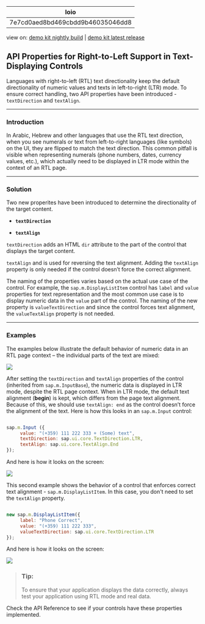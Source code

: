 <!-- loio7e7cd0aed8bd469cbdd9b46035046dd8 -->

| loio |
| -----|
| 7e7cd0aed8bd469cbdd9b46035046dd8 |

<div id="loio">

view on: [demo kit nightly build](https://openui5nightly.hana.ondemand.com/#/topic/7e7cd0aed8bd469cbdd9b46035046dd8) | [demo kit latest release](https://openui5.hana.ondemand.com/#/topic/7e7cd0aed8bd469cbdd9b46035046dd8)</div>

## API Properties for Right-to-Left Support in Text-Displaying Controls

Languages with right-to-left \(RTL\) text directionality keep the default directionality of numeric values and texts in left-to-right \(LTR\) mode. To ensure correct handling, two API properties have been introduced - `textDirection` and `textAlign`.

***

### Introduction

In Arabic, Hebrew and other languages that use the RTL text direction, when you see numerals or text from left-to-right languages \(like symbols\) on the UI, they are flipped to match the text direction. This common pitfall is visible when representing numerals \(phone numbers, dates, currency values, etc.\), which actually need to be displayed in LTR mode within the context of an RTL page.

***

### Solution

Two new properites have been introduced to determine the directionality of the target content.

-   **`textDirection`**

-   **`textAlign`**


 `textDirection` adds an HTML `dir` attribute to the part of the control that displays the target content.

 `textAlign` and is used for reversing the text alignment. Adding the `textAlign` property is only needed if the control doesn’t force the correct alignment.

The naming of the properties varies based on the actual use case of the control. For example, the `sap.m.DisplayListItem` control has `label` and `value` properties for text representation and the most common use case is to display numeric data in the `value` part of the control. The naming of the new property is `valueTextDirection` and since the control forces text alignment, the `valueTextAlign` property is not needed.

***

### Examples

The examples below illustrate the default behavior of numeric data in an RTL page context – the individual parts of the text are mixed:

![](loio41ff02ffc92746729276a3eb142062b8_HiRes.png)

After setting the `textDirection` and `textAlign` properties of the control \(inherited from `sap.m.InputBase`\), the numeric data is displayed in LTR mode, despite the RTL page context. When in LTR mode, the default text alignment \(**begin**\) is kept, which differs from the page text alignment. Because of this, we should use `textAlign: end` as the control doesn’t force the alignment of the text. Here is how this looks in an `sap.m.Input` control:

``` js

sap.m.Input ({
     value: "(+359) 111 222 333 + (Some) text", 
     textDirection: sap.ui.core.TextDirection.LTR,
     textAlign: sap.ui.core.TextAlign.End
});
```

And here is how it looks on the screen:

![](loio2d87e986b78240219be610f8e6487682_HiRes.png)

This second example shows the behavior of a control that enforces correct text alignment - `sap.m.DisplayListItem`. In this case, you don't need to set the `textAlign` property.

``` js

new sap.m.DisplayListItem({
     label: "Phone Correct", 
     value: "(+359) 111 222 333", 
     valueTextDirection: sap.ui.core.TextDirection.LTR
});
```

And here is how it looks on the screen:

![](loio402f39d2eb92465b9dfc16124339c897_HiRes.png)

> ### Tip:  
> To ensure that your application displays the data correctly, always test your application using RTL mode and real data.

Check the API Reference to see if your controls have these properties implemented.

